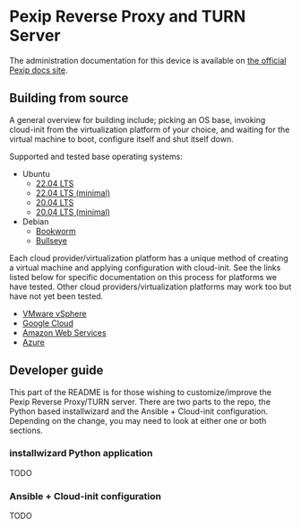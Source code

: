 # Pexip Reverse Proxy and TURN Server

The administration documentation for this device is available on
[the official Pexip docs site](https://docs.pexip.com/admin/integrate_rpturn.htm).

## Building from source

A general overview for building include; picking an OS base, invoking cloud-init from the virtualization
platform of your choice, and waiting for the virtual machine to boot, configure itself and shut itself down.

Supported and tested base operating systems:

* Ubuntu
    * [22.04 LTS](https://cloud-images.ubuntu.com/jammy/current/)
    * [22.04 LTS (minimal)](https://cloud-images.ubuntu.com/minimal/releases/jammy/release/)
    * [20.04 LTS](https://cloud-images.ubuntu.com/focal/current/)
    * [20.04 LTS (minimal)](https://cloud-images.ubuntu.com/minimal/releases/focal/release/)
* Debian
    * [Bookworm](https://cloud.debian.org/images/cloud/bookworm/daily/latest/)
    * [Bullseye](https://cloud.debian.org/images/cloud/bullseye/daily/latest/)

Each cloud provider/virtualization platform has a unique method of creating a virtual machine and applying configuration
with cloud-init. See the links listed below for specific documentation on this process for platforms we have tested.
Other cloud providers/virtualization platforms may work too but have not yet been tested.

* [VMware vSphere](docs/deploy/vmware-vsphere.md)
* [Google Cloud](docs/deploy/google-cloud.md)
* [Amazon Web Services](docs/deploy/aws.md)
* [Azure](docs/deploy/azure.md)

## Developer guide

This part of the README is for those wishing to customize/improve the Pexip Reverse Proxy/TURN server. There are two
parts to the repo, the Python based installwizard and the Ansible + Cloud-init configuration. Depending on the change,
you may need to look at either one or both sections.

### installwizard Python application

TODO

### Ansible + Cloud-init configuration

TODO
